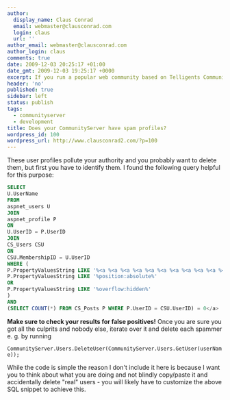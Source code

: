 ```yaml
---
author:
  display_name: Claus Conrad
  email: webmaster@clausconrad.com
  login: claus
  url: ''
author_email: webmaster@clausconrad.com
author_login: claus
comments: true
date: 2009-12-03 20:25:17 +01:00
date_gmt: 2009-12-03 19:25:17 +0000
excerpt: If you run a popular web community based on Telligents CommunityServer platform and allow everyone to register without e-mail verification for convenience, spammers are likely to know this too.
header: 'no'
published: true
sidebar: left
status: publish
tags:
  - communityserver
  - development
title: Does your CommunityServer have spam profiles?
wordpress_id: 100
wordpress_url: http://www.clausconrad2.com/?p=100
---
```

These user profiles pollute your authority and you probably want to delete them, but first you have to identify them. I found the following query helpful for this purpose:

```sql
SELECT  
U.UserName  
FROM  
aspnet_users U  
JOIN  
aspnet_profile P  
ON  
U.UserID = P.UserID  
JOIN  
CS_Users CSU  
ON  
CSU.MembershipID = U.UserID  
WHERE (  
P.PropertyValuesString LIKE '%<a %<a %<a %<a %<a %<a %<a %<a %<a %<a %<a %<a %<a %<a %<a %<a %<a %<a %<a %<a %' OR  
P.PropertyValuesString LIKE '%position:absolute%'  
OR  
P.PropertyValuesString LIKE '%overflow:hidden%'  
)  
AND  
(SELECT COUNT(*) FROM CS_Posts P WHERE P.UserID = CSU.UserID) = 0</a>
```

**Make sure to check your results for false positives!** Once you are sure you got all the culprits and nobody else, iterate over it and delete each spammer e. g. by running

`CommunityServer.Users.DeleteUser(CommunityServer.Users.GetUser(userName));`

While the code is simple the reason I don't include it here is because I want you to think about what you are doing and not blindly copy/paste it and accidentally delete "real" users - you will likely have to customize the above SQL snippet to achieve this.
